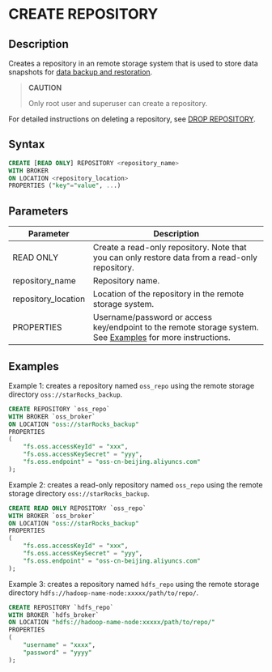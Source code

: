 # CREATE REPOSITORY

## Description

Creates a repository in an remote storage system that is used to store data snapshots for [data backup and restoration](../../../administration/Backup_and_restore.md).

> **CAUTION**
>
> Only root user and superuser can create a repository.

For detailed instructions on deleting a repository, see [DROP REPOSITORY](../data-definition/DROP%20REPOSITORY.md).

## Syntax

```SQL
CREATE [READ ONLY] REPOSITORY <repository_name>
WITH BROKER
ON LOCATION <repository_location>
PROPERTIES ("key"="value", ...)
```

## Parameters

| **Parameter**       | **Description**                                              |
| ------------------- | ------------------------------------------------------------ |
| READ ONLY           | Create a read-only repository. Note that you can only restore data from a read-only repository. |
| repository_name     | Repository name.                                             |
| repository_location | Location of the repository in the remote storage system.     |
| PROPERTIES          | Username/password or access key/endpoint to the remote storage system. See [Examples](#examples) for more instructions. |

## Examples

Example 1: creates a repository named `oss_repo` using the remote storage directory `oss://starRocks_backup`.

```SQL
CREATE REPOSITORY `oss_repo`
WITH BROKER `oss_broker`
ON LOCATION "oss://starRocks_backup"
PROPERTIES
(
    "fs.oss.accessKeyId" = "xxx",
    "fs.oss.accessKeySecret" = "yyy",
    "fs.oss.endpoint" = "oss-cn-beijing.aliyuncs.com"
);
```

Example 2: creates a read-only repository named `oss_repo` using the remote storage directory `oss://starRocks_backup`.

```SQL
CREATE READ ONLY REPOSITORY `oss_repo`
WITH BROKER `oss_broker`
ON LOCATION "oss://starRocks_backup"
PROPERTIES
(
    "fs.oss.accessKeyId" = "xxx",
    "fs.oss.accessKeySecret" = "yyy",
    "fs.oss.endpoint" = "oss-cn-beijing.aliyuncs.com"
);
```

Example 3: creates a repository named `hdfs_repo` using the remote storage directory `hdfs://hadoop-name-node:xxxxx/path/to/repo/`.

```SQL
CREATE REPOSITORY `hdfs_repo`
WITH BROKER `hdfs_broker`
ON LOCATION "hdfs://hadoop-name-node:xxxxx/path/to/repo/"
PROPERTIES
(
    "username" = "xxxx",
    "password" = "yyyy"
);
```

